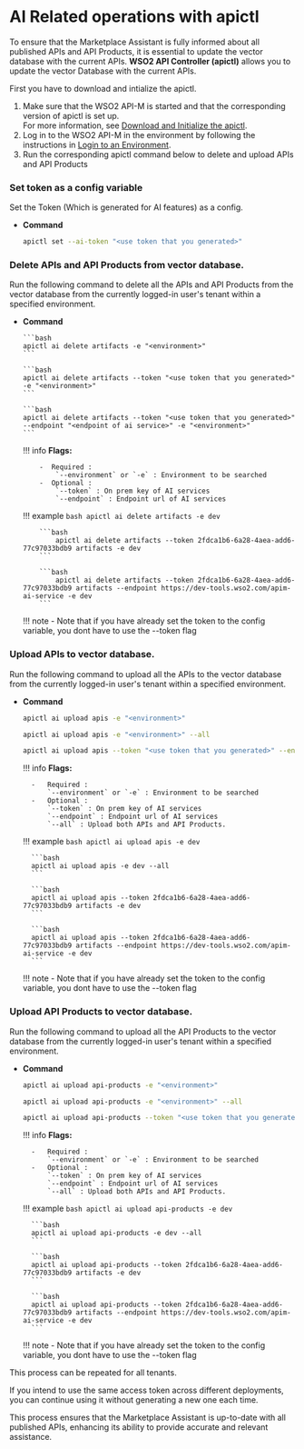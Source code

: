 # AI Related operations with apictl

To ensure that the Marketplace Assistant is fully informed about all published APIs and API Products, it is essential to update the vector database with the current APIs.
**WSO2 API Controller (apictl)** allows you to update the vector Database with the current APIs.

First you have to download and intialize the apictl.

1.  Make sure that the WSO2 API-M is started and that the corresponding version of apictl is set up.   
For more information, see [Download and Initialize the apictl]({{base_path}}/install-and-setup/setup/api-controller/getting-started-with-wso2-api-controller/#download-and-initialize-the-apictl).
2.  Log in to the WSO2 API-M in the environment by following the instructions in [Login to an Environment]({{base_path}}/install-and-setup/setup/api-controller/getting-started-with-wso2-api-controller/#login-to-an-environment).
3.  Run the corresponding apictl command below to delete and upload APIs and API Products


### Set token as a config variable

Set the Token (Which is generated for AI features) as a config.

  - **Command**

      ```bash
      apictl set --ai-token "<use token that you generated>"
      ```

### Delete APIs and API Products from vector database.

Run the following command to delete all the APIs and API Products from the vector database from the currently logged-in user's tenant within a specified environment.

- **Command**

      ```bash
      apictl ai delete artifacts -e "<environment>"
      ```

      ```bash
      apictl ai delete artifacts --token "<use token that you generated>" -e "<environment>"
      ```

      ```bash
      apictl ai delete artifacts --token "<use token that you generated>" --endpoint "<endpoint of ai service>" -e "<environment>"
      ```

    !!! info
        **Flags:**  
        
          -  Required :  
              `--environment` or `-e` : Environment to be searched
          -  Optional :  
              `--token` : On prem key of AI services  
              `--endpoint` : Endpoint url of AI services

    !!! example
          ```bash
              apictl ai delete artifacts -e dev
          ```

          ```bash
              apictl ai delete artifacts --token 2fdca1b6-6a28-4aea-add6-77c97033bdb9 artifacts -e dev
          ```

          ```bash
              apictl ai delete artifacts --token 2fdca1b6-6a28-4aea-add6-77c97033bdb9 artifacts --endpoint https://dev-tools.wso2.com/apim-ai-service -e dev
          ```
    !!! note
          - Note that if you have already set the token to the config variable, you dont have to use the --token flag


### Upload APIs to vector database.

Run the following command to upload all the APIs to the vector database from the currently logged-in user's tenant within a specified environment.

  - **Command**

    ```bash
    apictl ai upload apis -e "<environment>"
    ```

    ```bash
    apictl ai upload apis -e "<environment>" --all
    ```

    ```bash
    apictl ai upload apis --token "<use token that you generated>" --endpoint "<endpoint of ai service>" -e "<environment>"
    ```

    !!! info
        **Flags:**

          -   Required :  
              `--environment` or `-e` : Environment to be searched
          -   Optional :  
              `--token` : On prem key of AI services  
              `--endpoint` : Endpoint url of AI services  
              `--all` : Upload both APIs and API Products.

    !!! example
          ```bash
          apictl ai upload apis -e dev
          ```

          ```bash
          apictl ai upload apis -e dev --all
          ```

          ```bash
          apictl ai upload apis --token 2fdca1b6-6a28-4aea-add6-77c97033bdb9 artifacts -e dev
          ```

          ```bash
          apictl ai upload apis --token 2fdca1b6-6a28-4aea-add6-77c97033bdb9 artifacts --endpoint https://dev-tools.wso2.com/apim-ai-service -e dev
          ```
    !!! note
          - Note that if you have already set the token to the config variable, you dont have to use the --token flag

### Upload API Products to vector database.

Run the following command to upload all the API Products to the vector database from the currently logged-in user's tenant within a specified environment.

  - **Command**

    ```bash
    apictl ai upload api-products -e "<environment>"
    ```

    ```bash
    apictl ai upload api-products -e "<environment>" --all
    ```

    ```bash
    apictl ai upload api-products --token "<use token that you generated>" --endpoint "<endpoint of ai service>" -e "<environment>"
    ```

    !!! info
        **Flags:**

          -   Required :  
              `--environment` or `-e` : Environment to be searched
          -   Optional :  
              `--token` : On prem key of AI services  
              `--endpoint` : Endpoint url of AI services  
              `--all` : Upload both APIs and API Products.  

    !!! example
          ```bash
          apictl ai upload api-products -e dev
          ```

          ```bash
          apictl ai upload api-products -e dev --all
          ```

          ```bash
          apictl ai upload api-products --token 2fdca1b6-6a28-4aea-add6-77c97033bdb9 artifacts -e dev
          ```

          ```bash
          apictl ai upload api-products --token 2fdca1b6-6a28-4aea-add6-77c97033bdb9 artifacts --endpoint https://dev-tools.wso2.com/apim-ai-service -e dev
          ```
    !!! note
          - Note that if you have already set the token to the config variable, you dont have to use the --token flag

This process can be repeated for all tenants.

If you intend to use the same access token across different deployments, you can continue using it without generating a new one each time.

This process ensures that the Marketplace Assistant is up-to-date with all published APIs, enhancing its ability to provide accurate and relevant assistance.
